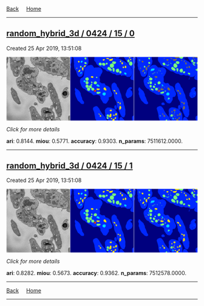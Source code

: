
[Back](..)&nbsp;&nbsp;&nbsp;&nbsp;&nbsp;[Home](https://leapmanlab.github.io/snapshots)

---

<div class="summary"><a href="0"><h2>random_hybrid_3d / 0424 / 15 / 0</h2></a><p>Created 25 Apr 2019, 13:51:08
</p><a href="0"><img src="0/media/summary.png" align="center"></a><p>
<i>Click for more details</i>
</p></div>

**ari**: 0.8144. **miou**: 0.5771. **accuracy**: 0.9303. **n_params**: 7511612.0000. 

---

<div class="summary"><a href="1"><h2>random_hybrid_3d / 0424 / 15 / 1</h2></a><p>Created 25 Apr 2019, 13:51:08
</p><a href="1"><img src="1/media/summary.png" align="center"></a><p>
<i>Click for more details</i>
</p></div>

**ari**: 0.8282. **miou**: 0.5673. **accuracy**: 0.9362. **n_params**: 7512578.0000. 

---

[Back](..)&nbsp;&nbsp;&nbsp;&nbsp;&nbsp;[Home](https://leapmanlab.github.io/snapshots)

---